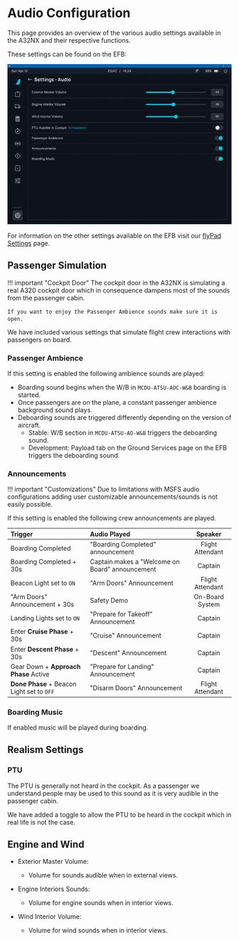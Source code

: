 # Audio Configuration

This page provides an overview of the various audio settings available in the A32NX and their respective functions.

These settings can be found on the EFB:

![EFB Audio Settings](../assets/flypados3/flypad-settings-audio.png)

For information on the other settings available on the EFB visit our [flyPad Settings](flypados3/settings.md) page.

## Passenger Simulation

!!! important "Cockpit Door"
    The cockpit door in the A32NX is simulating a real A320 cockpit door which in consequence dampens most of the sounds from the passenger cabin. 

    If you want to enjoy the Passenger Ambience sounds make sure it is open.

We have included various settings that simulate flight crew interactions with passengers on board.

### Passenger Ambience
If this setting is enabled the following ambience sounds are played:

- Boarding sound begins when the W/B in `MCDU-ATSU-AOC-W&B` boarding is started.
- Once passengers are on the plane, a constant passenger ambience background sound plays.
- Deboarding sounds are triggered differently depending on the version of aircraft.
    - Stable: W/B section in `MCDU-ATSU-AO-W&B` triggers the deboarding sound.
    - Development: Payload tab on the Ground Services page on the EFB triggers the deboarding sound.

[//]: # (- Deboarding through the W/B section in `MCDU-ATSU-AO-W&B` triggers the deboarding sound. // Removed until feature is the same on all versions)

### Announcements

!!! important "Customizations"
    Due to limitations with MSFS audio configurations adding user customizable announcements/sounds is not easily possible.

If this setting is enabled the following crew announcements are played.

| Trigger                                    | Audio Played                                    |     Speaker      |
|:-------------------------------------------|:------------------------------------------------|:----------------:|
| Boarding Completed                         | "Boarding Completed" announcement               | Flight Attendant |
| Boarding Completed + 30s                   | Captain makes a "Welcome on Board" announcement |     Captain      |
| Beacon Light set to `ON`                   | "Arm Doors" Announcement                        | Flight Attendant |
| "Arm Doors" Announcement + 30s             | Safety Demo                                     | On-Board System  |
| Landing Lights set to `ON`                 | "Prepare for Takeoff" Announcement              |     Captain      |
| Enter **Cruise Phase** + 30s               | "Cruise" Announcement                           |     Captain      |
| Enter **Descent Phase** + 30s              | "Descent" Announcement                          |     Captain      |
| Gear Down + **Approach Phase** Active      | "Prepare for Landing" Announcement              |     Captain      |
| **Done Phase** + Beacon Light set to `OFF` | "Disarm Doors" Announcement                     | Flight Attendant |

### Boarding Music
If enabled music will be played during boarding.

## Realism Settings

### PTU

The PTU is generally not heard in the cockpit. As a passenger we understand people may be used to this sound as it is very audible in the passenger cabin.

We have added a toggle to allow the PTU to be heard in the cockpit which in real life is not the case. 

## Engine and Wind

- Exterior Master Volume:
    - Volume for sounds audible when in external views.

- Engine Interiors Sounds:
    - Volume for engine sounds when in interior views.

- Wind Interior Volume:
    - Volume for wind sounds when in interior views.
